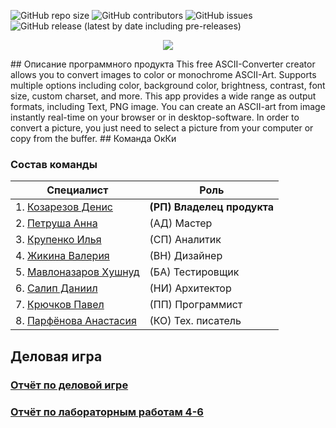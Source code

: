 ![GitHub repo size](https://img.shields.io/github/repo-size/DenisKozarezov/OkKi_Project?style=flat) ![GitHub contributors](https://img.shields.io/github/contributors/DenisKozarezov/OkKi_Project?color=green) ![GitHub issues](https://img.shields.io/github/issues-raw/DenisKozarezov/OkKi_Project) ![GitHub release (latest by date including pre-releases)](https://img.shields.io/github/v/release/DenisKozarezov/OkKi_Project?include_prereleases)

<p align="center">
  <img src="https://lh3.googleusercontent.com/Q-JwDy5HGs8vXE7jsRV8_r7lw_9gtsh0yycUrcPKh-zCEIggOgnBtAFZ3qZXdgvLa1E=h500">
</p>
## Описание программного продукта
This free ASCII-Converter creator allows you to convert images to color or monochrome ASCII-Art. Supports multiple options including color, background color, brightness, contrast, font size, custom charset, and more.
This app provides a wide range as output formats, including Text, PNG image. You can create an ASCII-art from image instantly real-time on your browser or in desktop-software. In order to convert a picture, you just need to select a picture from your computer or copy from the buffer.
## Команда OкКи

### Состав команды
|Специалист|Роль|
|--|--|
|1. [Козарезов Денис](https://github.com/DenisKozarezov)|**(РП) Владелец продукта**|
|2. [Петруша Анна](https://github.com/Annushka-13)|(АД) Мастер|
|3. [Крупенко Илья](https://github.com/Kolyamba2007)|(СП) Аналитик|
|4. [Жикина Валерия](https://github.com/TheGinnyLee)|(ВН) Дизайнер|
|5. [Мавлоназаров Хушнуд](https://github.com/Raime-34)|(БА) Тестировщик|
|6. [Салип Даниил](https://github.com/Welpodron)|(НИ) Архитектор|
|7. [Крючков Павел](https://github.com/bagofpockets)|(ПП) Программист|
|8. [Парфёнова Анастасия](https://github.com/Parofeen)|(КО) Тех. писатель|

## Деловая игра

### [Отчёт по деловой игре](https://github.com/DenisKozarezov/OkKi_Project/wiki/%D0%94%D0%B5%D0%BB%D0%BE%D0%B2%D0%B0%D1%8F-%D0%B8%D0%B3%D1%80%D0%B0)
### [Отчёт по лабораторным работам 4-6](https://github.com/DenisKozarezov/OkKi_Project/wiki/Отчет-по-лабораторным-работам-4-6)
